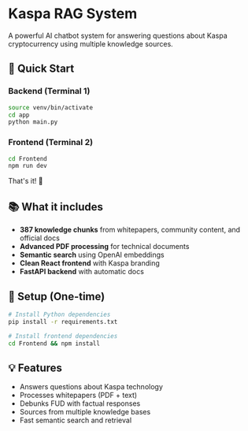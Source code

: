 # Kaspa RAG System

A powerful AI chatbot system for answering questions about Kaspa cryptocurrency using multiple knowledge sources.

## 🚀 Quick Start

### Backend (Terminal 1)
```bash
source venv/bin/activate
cd app
python main.py
```

### Frontend (Terminal 2)
```bash
cd Frontend
npm run dev
```

That's it! 🎉

## 📚 What it includes
- **387 knowledge chunks** from whitepapers, community content, and official docs
- **Advanced PDF processing** for technical documents
- **Semantic search** using OpenAI embeddings
- **Clean React frontend** with Kaspa branding
- **FastAPI backend** with automatic docs

## 🔧 Setup (One-time)
```bash
# Install Python dependencies
pip install -r requirements.txt

# Install frontend dependencies
cd Frontend && npm install
```

## 💡 Features
- Answers questions about Kaspa technology
- Processes whitepapers (PDF + text)
- Debunks FUD with factual responses
- Sources from multiple knowledge bases
- Fast semantic search and retrieval